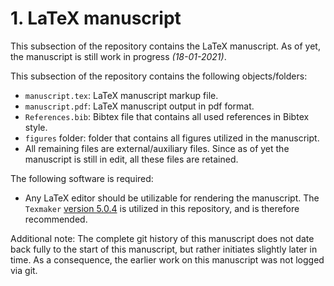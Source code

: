 # 1. LaTeX manuscript
This subsection of the repository contains the LaTeX manuscript. As of yet, the manuscript is still work in progress *(18-01-2021)*.

This subsection of the repository contains the following objects/folders: 
* `manuscript.tex`: LaTeX manuscript markup file.
* `manuscript.pdf`: LaTeX manuscript output in pdf format. 
* `References.bib`: Bibtex file that contains all used references in Bibtex style.
* `figures` folder: folder that contains all figures utilized in the manuscript.
* All remaining files are external/auxiliary files. Since as of yet the manuscript is still in edit, all these files are retained. 

The following software is required: 
* Any LaTeX editor should be utilizable for rendering the manuscript. The `Texmaker` [version 5.0.4](https://www.xm1math.net/texmaker/) is utilized in this repository, and is therefore recommended.

Additional note: The complete git history of this manuscript does not date back fully to the start of this manuscript, but rather initiates slightly later in time. As a consequence, the earlier work on this manuscript was not logged via git. 


